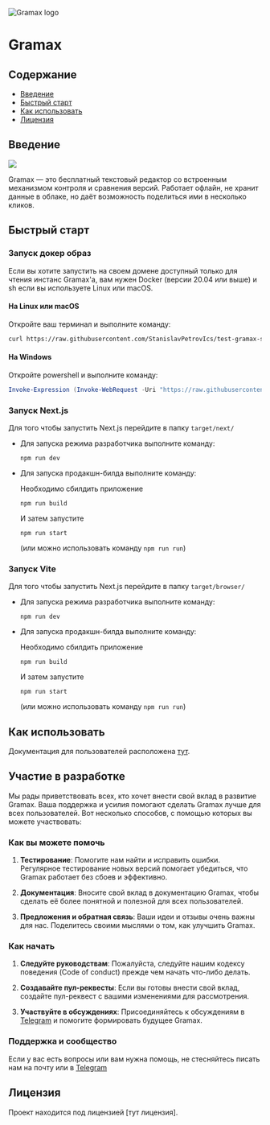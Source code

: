 ![Gramax logo](https://github.com/Gram-ax/gramax/assets/149784102/6e587f0c-f45e-4368-96cf-ec598fff16cf)

# Gramax

## Содержание

- [Введение](#Введение)
- [Быстрый старт](#Быстрый%20старт)
- [Как использовать](#Как20использовать)
- [Лицензия](#Лицензия)

## Введение

![](https://gram.ax/data/ru/gramax.png)

Gramax — это бесплатный текстовый редактор со встроенным механизмом контроля и сравнения версий. Работает офлайн, не хранит данные в облаке, но даёт возможность поделиться ими в несколько кликов.

## Быстрый старт

### Запуск докер образ

Если вы хотите запустить на своем домене доступный только для чтения инстанс Gramax'а, вам нужен Docker (версии 20.04 или выше) и sh если вы используете Linux или macOS.

#### На Linux или macOS

Откройте ваш терминал и выполните команду:

```bash
curl https://raw.githubusercontent.com/StanislavPetrovIcs/test-gramax-setup/main/setup.sh | bash; docker compose up
```

#### На Windows

Откройте powershell и выполните команду:

```powershell
Invoke-Expression (Invoke-WebRequest -Uri "https://raw.githubusercontent.com/StanislavPetrovIcs/test-gramax-setup/main/setup.ps1" -UseBasicParsing).Content; docker compose up
```

### Запуск Next.js

Для того чтобы запустить Next.js перейдите в папку `target/next/`

- Для запуска режима разработчика выполните команду:

  `npm run dev`

- Для запуска продакшн-билда выполните команду:

  Необходимо сбилдить приложение

  `npm run build`

  И затем запустите

  `npm run start`

  (или можно использовать команду `npm run run`)

### Запуск Vite

Для того чтобы запустить Next.js перейдите в папку `target/browser/`

- Для запуска режима разработчика выполните команду:

  `npm run dev`

- Для запуска продакшн-билда выполните команду:

  Необходимо сбилдить приложение

  `npm run build`

  И затем запустите

  `npm run start`

  (или можно использовать команду `npm run run`)

## Как использовать

Документация для пользователей расположена [тут](https://ics-it.gram.ax/gramax).

## Участие в разработке

Мы рады приветствовать всех, кто хочет внести свой вклад в развитие Gramax. Ваша поддержка и усилия помогают сделать Gramax лучше для всех пользователей. Вот несколько способов, с помощью которых вы можете участвовать:

### Как вы можете помочь

1. **Тестирование**: Помогите нам найти и исправить ошибки. Регулярное тестирование новых версий помогает убедиться, что Gramax работает без сбоев и эффективно.

2. **Документация**: Вносите свой вклад в документацию Gramax, чтобы сделать её более понятной и полезной для всех пользователей.

3. **Предложения и обратная связь**: Ваши идеи и отзывы очень важны для нас. Поделитесь своими мыслями о том, как улучшить Gramax.

### Как начать

1. **Следуйте руководствам**: Пожалуйста, следуйте нашим кодексу поведения (Code of conduct) прежде чем начать что-либо делать.
   <!-- Нужно подумать нужен ли нам Code of conduct -->

2. **Создавайте пул-реквесты**: Если вы готовы внести свой вклад, создайте пул-реквест с вашими изменениями для рассмотрения.
   <!-- Нужно подумать будем ли мы принимать пул-реквесты от сторонних контрибьютеров -->

3. **Участвуйте в обсуждениях**: Присоединяйтесь к обсуждениям в [Telegram](https://t.me/gramax_chat) и помогите формировать будущее Gramax.

### Поддержка и сообщество

Если у вас есть вопросы или вам нужна помощь, не стесняйтесь писать нам на почту или в [Telegram](https://t.me/gramax_chat)

## Лицензия

Проект находится под лицензией [тут лицензия].
